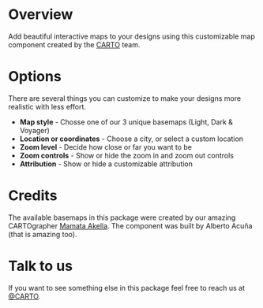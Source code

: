 # Overview 
Add beautiful interactive maps to your designs using this customizable map component created by the [CARTO](https://www.carto.com) team.


# Options
There are several things you can customize to make your designs more realistic with less effort.  
* **Map style** - Chosse one of our 3 unique basemaps (Light, Dark & Voyager)
* **Location or coordinates** - Choose a city, or select a custom location
* **Zoom level** - Decide how close or far you want to be
* **Zoom controls** - Show or hide the zoom in and zoom out controls
* **Attribution** - Show or hide a customizable attribution


# Credits
The available basemaps in this package were created by our amazing CARTOgrapher [Mamata Akella](https://twitter.com/mamataakella). The component was built by Alberto Acuña (that is amazing too). 


# Talk to us
If you want to see something else in this package feel free to reach us at [@CARTO](https://twitter.com/CARTO).


